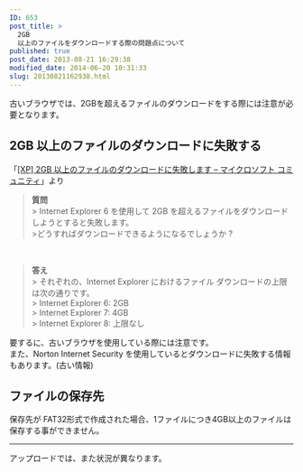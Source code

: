 ```yaml
---
ID: 653
post_title: >
  2GB
  以上のファイルをダウンロードする際の問題点について
published: true
post_date: 2013-08-21 16:29:38
modified_date: 2014-06-20 10:31:33
slug: 20130821162938.html
---
```

<p>古いブラウザでは、2GBを超えるファイルのダウンロードをする際には注意が必要となります。</p>
<p><!--more--></p>
<h2>2GB 以上のファイルのダウンロードに失敗する</h2>
<p>「<a href="http://goo.gl/0pxfRd" target="_blank">[XP] 2GB 以上のファイルのダウンロードに失敗します &#8211; マイクロソフト コミュニティ</a>」より<br />
<BLOCKQUOTE><b>質問</b><br />
> Internet Explorer 6 を使用して 2GB を超えるファイルをダウンロードしようとすると失敗します。<br />
>どうすればダウンロードできるようになるでしょうか ?</BLOCKQUOTE><br />
<BLOCKQUOTE><b>答え</b><br />
> それぞれの、Internet Explorer におけるファイル ダウンロードの上限は次の通りです。<br />
> Internet Explorer 6: 2GB<br />
> Internet Explorer 7: 4GB<br />
> Internet Explorer 8: 上限なし </BLOCKQUOTE>
</p>
<p>要するに、古いブラウザを使用している際には注意です。<br />
また、Norton Internet Security を使用しているとダウンロードに失敗する情報もあります。(古い情報)</p>
<h2>ファイルの保存先</h2>
<p>保存先が FAT32形式で作成された場合、1ファイルにつき4GB以上のファイルは保存する事ができません。</p>
<hr>
<p>アップロードでは、また状況が異なります。</p>